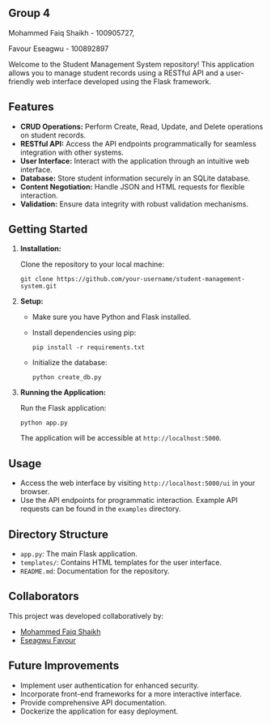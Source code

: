## Group 4

Mohammed Faiq Shaikh - 100905727, 

Favour Eseagwu - 100892897



Welcome to the Student Management System repository! This application allows you to manage student records using a RESTful API and a user-friendly web interface developed using the Flask framework.

## Features

- **CRUD Operations:** Perform Create, Read, Update, and Delete operations on student records.
- **RESTful API:** Access the API endpoints programmatically for seamless integration with other systems.
- **User Interface:** Interact with the application through an intuitive web interface.
- **Database:** Store student information securely in an SQLite database.
- **Content Negotiation:** Handle JSON and HTML requests for flexible interaction.
- **Validation:** Ensure data integrity with robust validation mechanisms.

## Getting Started

1. **Installation:**

   Clone the repository to your local machine:

   ```
   git clone https://github.com/your-username/student-management-system.git
   ```

2. **Setup:**

   - Make sure you have Python and Flask installed.
   - Install dependencies using pip:

     ```
     pip install -r requirements.txt
     ```

   - Initialize the database:

     ```
     python create_db.py
     ```

3. **Running the Application:**

   Run the Flask application:

   ```
   python app.py
   ```

   The application will be accessible at `http://localhost:5000`.

## Usage

- Access the web interface by visiting `http://localhost:5000/ui` in your browser.
- Use the API endpoints for programmatic interaction. Example API requests can be found in the `examples` directory.

## Directory Structure

- `app.py`: The main Flask application.
- `templates/`: Contains HTML templates for the user interface.
- `README.md`: Documentation for the repository.

## Collaborators

This project was developed collaboratively by:
- [Mohammed Faiq Shaikh](https://github.com/mfaiq)
- [Eseagwu Favour](https://github.com/favourcodes)

## Future Improvements

- Implement user authentication for enhanced security.
- Incorporate front-end frameworks for a more interactive interface.
- Provide comprehensive API documentation.
- Dockerize the application for easy deployment.



